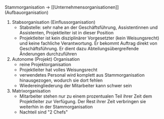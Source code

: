 Stammorganisation -> [[Unternehmensorganisationen]] (Aufbauorganisation)
1. Stabsorganisation (Einflussorganisation)
	* Stabstelle: sehr nahe an der Geschäftsführung, Assistentinnen und Assistenten, Projektleiter ist in dieser Position
	* Projektleiter ist kein disziplinärer Vorgesetzter (kein Weisungsrecht) und keine fachliche Verantwortung. Er bekommt Auftrag direkt von Geschäftsführung. Er dient dazu Abteilungsübergreifende Änderungen durchzuführen
2. Autonome (Projekt) Organisation
	* reine Projektorganisation
	* Projektleiter hat volles Weisungsrecht
	* verwendetes Personal wird komplett aus Stammorganisation hinausgezogen, wodurch sie dort fehlen
	* Wiedereingliederung der Mitarbeiter kann schwer sein
3. Matrixorganisation
	* Mitarbeiter stehen nur zu einem prozentualen Teil ihrer Zeit dem Projektleiter zur Verfügung. Der Rest ihrer Zeit verbringen sie weiterhin in der Stammorganisation
	* Nachteil sind "2 Chefs"